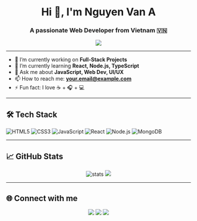 <h1 align="center">Hi 👋, I'm Nguyen Van A</h1>
<h3 align="center">A passionate Web Developer from Vietnam 🇻🇳</h3>

<p align="center">
  <img src="https://readme-typing-svg.herokuapp.com?color=00ADB5&size=22&center=true&vCenter=true&width=500&lines=Welcome+to+my+GitHub!;I+love+building+cool+stuff;Let%E2%80%99s+code+something+great!" />
</p>

---

- 🔭 I’m currently working on **Full-Stack Projects**
- 🌱 I’m currently learning **React, Node.js, TypeScript**
- 💬 Ask me about **JavaScript, Web Dev, UI/UX**
- 📫 How to reach me: **your.email@example.com**
- ⚡ Fun fact: I love ☕ + 🎧 + 💻

---

## 🛠️ Tech Stack

![HTML5](https://img.shields.io/badge/-HTML5-E34F26?logo=html5&logoColor=fff)
![CSS3](https://img.shields.io/badge/-CSS3-1572B6?logo=css3)
![JavaScript](https://img.shields.io/badge/-JavaScript-F7DF1E?logo=javascript&logoColor=black)
![React](https://img.shields.io/badge/-React-61DAFB?logo=react)
![Node.js](https://img.shields.io/badge/-Node.js-339933?logo=node.js)
![MongoDB](https://img.shields.io/badge/-MongoDB-47A248?logo=mongodb)

---

## 📈 GitHub Stats

<p align="center">
  <img src="https://github-readme-stats.vercel.app/api?username=your-username&show_icons=true&theme=tokyonight" alt="stats" />
  <img src="https://github-readme-streak-stats.herokuapp.com/?user=your-username&theme=tokyonight" />
</p>

---

## 🌐 Connect with me

<p align="center">
  <a href="https://linkedin.com/in/your-linkedin"><img src="https://img.shields.io/badge/-LinkedIn-blue?logo=linkedin" /></a>
  <a href="mailto:your.email@example.com"><img src="https://img.shields.io/badge/-Gmail-red?logo=gmail&logoColor=white" /></a>
  <a href="https://your-portfolio.com"><img src="https://img.shields.io/badge/-Portfolio-black?logo=github&logoColor=white" /></a>
</p>

